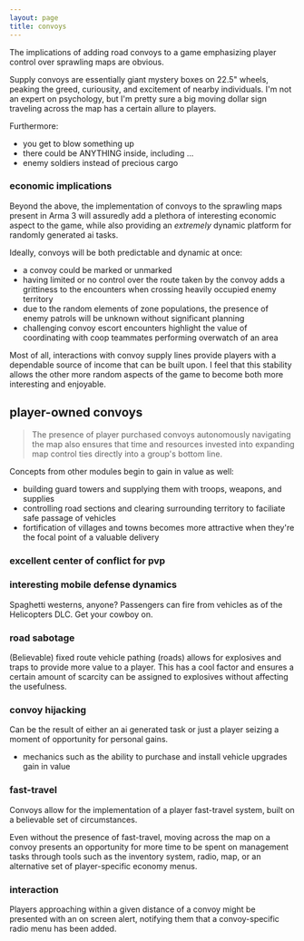 ```yaml
---
layout: page
title: convoys
---
```

The implications of adding road convoys to a game emphasizing player control over sprawling maps are obvious.

Supply convoys are essentially giant mystery boxes on 22.5" wheels, peaking the greed, curiousity, and excitement of nearby individuals. I'm not an expert on psychology, but I'm pretty sure a big moving dollar sign traveling across the map has a certain allure to players.

Furthermore:

* you get to blow something up
* there could be ANYTHING inside, including ...
* enemy soldiers instead of precious cargo

### economic implications
Beyond the above, the implementation of convoys to the sprawling maps present in Arma 3 will assuredly add a plethora of interesting economic aspect to the game, while also providing an *extremely* dynamic platform for randomly generated ai tasks.

Ideally, convoys will be both predictable and dynamic at once:

* a convoy could be marked or unmarked
* having limited or no control over the route taken by the convoy adds a grittiness to the encounters when crossing heavily occupied enemy territory
* due to the random elements of zone populations, the presence of enemy patrols will be unknown without significant planning
* challenging convoy escort encounters highlight the value of coordinating with coop teammates performing overwatch of an area

Most of all, interactions with convoy supply lines provide players with a dependable source of income that can be built upon. I feel that this stability allows the other more random aspects of the game to become both more interesting and enjoyable.

## player-owned convoys
> The presence of player purchased convoys autonomously navigating the map also ensures that time and resources invested into expanding map control ties directly into a group's bottom line.

Concepts from other modules begin to gain in value as well:

* building guard towers and supplying them with troops, weapons, and supplies
* controlling road sections and clearing surrounding territory to faciliate safe passage of vehicles
* fortification of villages and towns becomes more attractive when they're the focal point of a valuable delivery

### excellent center of conflict for pvp

### interesting mobile defense dynamics
Spaghetti westerns, anyone? Passengers can fire from vehicles as of the Helicopters DLC. Get your cowboy on.

### road sabotage
(Believable) fixed route vehicle pathing (roads) allows for explosives and traps to provide more value to a player. This has a cool factor and ensures a certain amount of scarcity can be assigned to explosives without affecting the usefulness.

### convoy hijacking
Can be the result of either an ai generated task or just a player seizing a moment of opportunity for personal gains.
* mechanics such as the ability to purchase and install vehicle upgrades gain in value

### fast-travel
Convoys allow for the implementation of a player fast-travel system, built on a believable set of circumstances.

Even without the presence of fast-travel, moving across the map on a convoy presents an opportunity for more time to be spent on management tasks through tools such as the inventory system, radio, map, or an alternative set of player-specific economy menus.

### interaction
Players approaching within a given distance of a convoy might be presented with an on screen alert, notifying them that a convoy-specific radio menu has been added.

